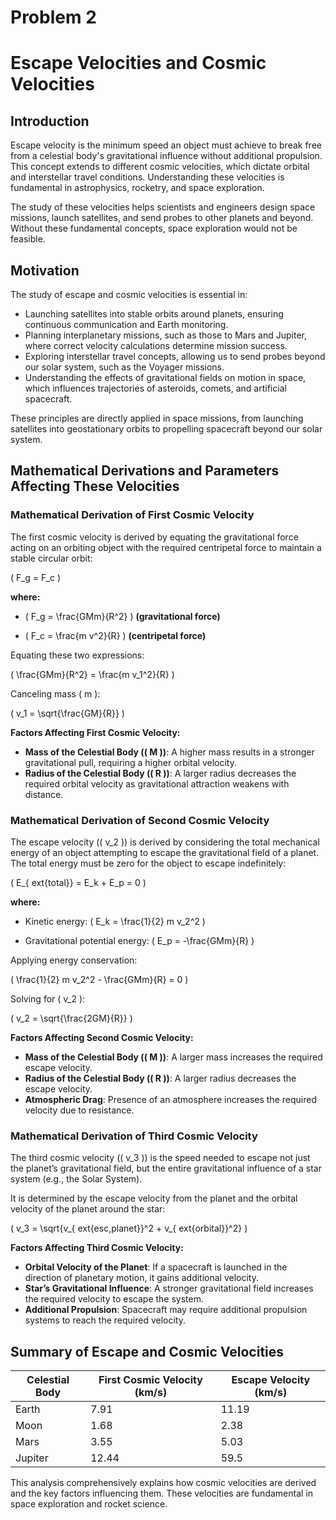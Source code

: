 # Problem 2

# Escape Velocities and Cosmic Velocities

## Introduction

Escape velocity is the minimum speed an object must achieve to break free from a celestial body's gravitational influence without additional propulsion. This concept extends to different cosmic velocities, which dictate orbital and interstellar travel conditions. Understanding these velocities is fundamental in astrophysics, rocketry, and space exploration.

The study of these velocities helps scientists and engineers design space missions, launch satellites, and send probes to other planets and beyond. Without these fundamental concepts, space exploration would not be feasible.

## Motivation

The study of escape and cosmic velocities is essential in:
- Launching satellites into stable orbits around planets, ensuring continuous communication and Earth monitoring.
- Planning interplanetary missions, such as those to Mars and Jupiter, where correct velocity calculations determine mission success.
- Exploring interstellar travel concepts, allowing us to send probes beyond our solar system, such as the Voyager missions.
- Understanding the effects of gravitational fields on motion in space, which influences trajectories of asteroids, comets, and artificial spacecraft.

These principles are directly applied in space missions, from launching satellites into geostationary orbits to propelling spacecraft beyond our solar system.

## Mathematical Derivations and Parameters Affecting These Velocities

### **Mathematical Derivation of First Cosmic Velocity**
The first cosmic velocity is derived by equating the gravitational force acting on an orbiting object with the required centripetal force to maintain a stable circular orbit:
   
   \(
   F_g = F_c
   \)
   
   **where:**

   - \( F_g = \frac{GMm}{R^2} \) **(gravitational force)**

   - \( F_c = \frac{m v^2}{R} \)  **(centripetal force)**

   
   Equating these two expressions:
   
   \(
   \frac{GMm}{R^2} = \frac{m v_1^2}{R}
   \)
   
   Canceling mass \( m \):
   
   \(
   v_1 = \sqrt{\frac{GM}{R}}
   \)
   
   **Factors Affecting First Cosmic Velocity:**
   - **Mass of the Celestial Body (\( M \))**: A higher mass results in a stronger gravitational pull, requiring a higher orbital velocity.
   - **Radius of the Celestial Body (\( R \))**: A larger radius decreases the required orbital velocity as gravitational attraction weakens with distance.

### **Mathematical Derivation of Second Cosmic Velocity**
The escape velocity (\( v_2 \)) is derived by considering the total mechanical energy of an object attempting to escape the gravitational field of a planet. The total energy must be zero for the object to escape indefinitely:
   
   \(
   E_{	ext{total}} = E_k + E_p = 0
   \)
   
   **where:**
   - Kinetic energy: \( E_k = \frac{1}{2} m v_2^2 \)
   
   - Gravitational potential energy: \( E_p = -\frac{GMm}{R} \)
   
   Applying energy conservation:
   
   \(
   \frac{1}{2} m v_2^2 - \frac{GMm}{R} = 0
   \)
   
   Solving for \( v_2 \):
   
   \(
   v_2 = \sqrt{\frac{2GM}{R}}
   \)
   
   **Factors Affecting Second Cosmic Velocity:**
   - **Mass of the Celestial Body (\( M \))**: A larger mass increases the required escape velocity.
   - **Radius of the Celestial Body (\( R \))**: A larger radius decreases the escape velocity.
   - **Atmospheric Drag**: Presence of an atmosphere increases the required velocity due to resistance.

### **Mathematical Derivation of Third Cosmic Velocity**
The third cosmic velocity (\( v_3 \)) is the speed needed to escape not just the planet’s gravitational field, but the entire gravitational influence of a star system (e.g., the Solar System). 
   
   It is determined by the escape velocity from the planet and the orbital velocity of the planet around the star:
   
   \(
   v_3 = \sqrt{v_{	ext{esc,planet}}^2 + v_{	ext{orbital}}^2}
   \)
   
   **Factors Affecting Third Cosmic Velocity:**
   - **Orbital Velocity of the Planet**: If a spacecraft is launched in the direction of planetary motion, it gains additional velocity.
   - **Star’s Gravitational Influence**: A stronger gravitational field increases the required velocity to escape the system.
   - **Additional Propulsion**: Spacecraft may require additional propulsion systems to reach the required velocity.

## Summary of Escape and Cosmic Velocities
| Celestial Body | First Cosmic Velocity (km/s) | Escape Velocity (km/s) |
|---------------|-----------------------------|-------------------------|
| Earth         | 7.91                        | 11.19                   |
| Moon         | 1.68                        | 2.38                    |
| Mars         | 3.55                        | 5.03                    |
| Jupiter      | 12.44                       | 59.5                    |

This analysis comprehensively explains how cosmic velocities are derived and the key factors influencing them. These velocities are fundamental in space exploration and rocket science.